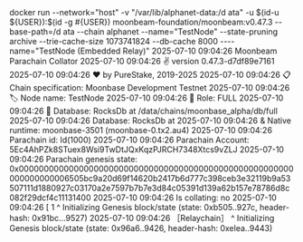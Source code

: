 <div id="termynal" data-termynal>
     <span data-ty="input"><span class="file-path"></span>docker run --network="host" -v "/var/lib/alphanet-data:/d ata" -u $(id-u ${USER}):$(id -g #{USER}) moonbeam-foundation/moonbeam:v0.47.3 --base-path=/d ata --chain alphanet --name="TestNode" --state-pruning archive --trie-cache-size 1073741824 --db-cache 8000 ----name="TestNode (Embedded Relay)"</span>
    <span data-ty>2025-07-10 09:04:26 Moonbeam Parachain Collator </span>
    <span data-ty>2025-07-10 09:04:26 ✌️  version 0.47.3-d7df89e7161 </span>
    <span data-ty>2025-07-10 09:04:26 ❤️  by PureStake, 2019-2025 </span>
    <span data-ty>2025-07-10 09:04:26 📋 Chain specification: Moonbase Development Testnet </span>
    <span data-ty>2025-07-10 09:04:26 🏷  Node name: TestNode </span>
    <span data-ty>2025-07-10 09:04:26 👤 Role: FULL </span>
    <span data-ty>2025-07-10 09:04:26 💾 Database: RocksDb at /data/chains/moonbase_alpha/db/full </span>
    <span data-ty>2025-07-10 09:04:26 Database: RocksDb at </span>
    <span data-ty>2025-07-10 09:04:26 & Native runtime: moonbase-3501 (moonbase-0.tx2.au4)</span>
    <span data-ty>2025-07-10 09:04:26 Parachain id: Id(1000)</span>
    <span data-ty>2025-07-10 09:04:26 Parachain Account: 5Ec4AhPZk8STuex8Wsi9TwDtJQxKqzPJRCH7348Xtcs9vZLJ</span>
    <span data-ty>2025-07-10 09:04:26 Parachain genesis state: 0x0000000000000000000000000000000000000000000000000000000000000000006505bc9a20d69f14620b2417b6d777c398ceb3e32119b9a53507111d1880927c03170a2e7597b7b7e3d84c05391d139a62b157e78786d8c082f29dcf4c11131400</span>
    <span data-ty>2025-07-10 09:04:26 Is collating: no</span>
    <span data-ty>2025-07-10 09:04:26 [ 1 ^ Initializing Genesis block/state (state: 0xb505..927c, header-hash: 0x91bc...9527)</span>
    <span data-ty>2025-07-10 09:04:26 ［Relaychain］ ^ Initializing Genesis block/state (state: 0x96a6..9426, header-hash: 0xelea..9443)</span>
</div>
